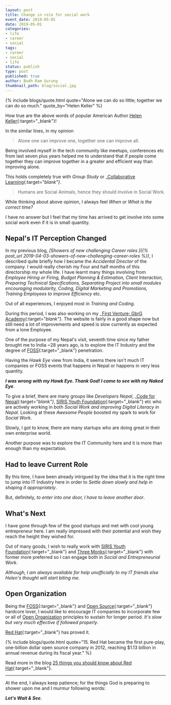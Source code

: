 ```yaml
---
layout: post
title: Change in role for social work
event_date: 2019-05-01
date: 2019-05-01
categories:
- life
- career
- social
tags:
- career
- social
- life
status: publish
type: post
published: true
author: Budh Ram Gurung
thumbnail_path: blog/social.jpg
---
```


{% include blogs/quote.html 
           quote="Alone we can do so little; together we can do so much."
           quote_by="Helen Keller"
%}

How true are the above words of popular American Author [Helen Keller](https://en.wikipedia.org/wiki/Helen_Keller){:target="_blank"}!

In the similar lines, in my opinion

> Alone one can improve one, together one can improve all.

Being involved myself in the tech community like meetups, conferences etc from last seven plus years helped me to 
understand that if people come together they can improve together in a greater and efficient way than improving
alone.

This holds completely true with _Group Study_ or _[Collaborative Learning](https://en.wikipedia.org/wiki/Collaborative_learning){:target="_blank"}_.

> Humans are Social Animals, hence they should involve in Social Work.

While thinking about above opinion, I always feel _When_ or _What is the correct time?_

I have no answer but I feel that my time has arrived to get involve into some social work even if it is in small quantity.

## Nepal's IT Perception Changed

In my previous blog, _[Showers of new challenging Career roles
]({% post_url 2019-04-03-showers-of-new-challenging-career-roles %})_, I described quite briefly how I became the 
_Accidental Director_ of the company. I would really cherish my Four and half months of this directorship my whole life. I have learnt many things involving from _Employee Hiring or Firing, Budget Planning & Estimation, Client Interaction, Preparing Technical Specifications, Separating Project into small modules encouraging modularity, Coding, Digital Marketing and Promotions, Training Employees to improve Efficiency_ etc. 

Out of all experiences, I enjoyed most in _Training and Coding_.

During this period, I was also working on my _[First Venture; GbrG Academy](https://gbrgacademy.com){:target="_blank"}_. 
The website is fairly in a good shape now but still need a lot of improvements and speed is slow currently as expected from 
a lone Employee.

One of the purpose of my Nepal's visit, seventh time since my father brought me to India ~28 years ago, is to explore the 
IT Industry and the degree of [FOSS](https://en.wikipedia.org/wiki/Free_and_open-source_software){:target="_blank"} penetration.

Having the _Hawk Eye_ view from India, it seems there isn't much IT companies or FOSS events that happens in Nepal or happens 
in very less quantity.

__*I was wrong with my Hawk Eye. Thank God! I came to see with my Naked Eye*__.

To give a brief, there are many groups like _Developers Nepal_, _[Code for Nepal](https://codefornepal.org/){:target="_blank"}_,
[SIRIS Youth Foundation](https://syfnepal.com){:target="_blank"} etc who are actively working in both _Social Work and improving Digital Literacy in Nepal_. Looking at these _Awesome People_ boosted my spark to work for _Social Work_.

Slowly, I got to know, there are many startups who are doing great in their own enterprise world.

Another purpose was to explore the IT Community here and it is more than enough than my expectation.

## Had to leave Current Role

By this time, I have been already intrigued by the idea that it is the right time to jump into IT Industry here in order to _Settle down slowly and help in shaping it appropriately_.

But, definitely, _to enter into one door, I have to leave another door_.

## What's Next

I have gone through few of the good startups and met with cool young entrepreneur here. I am really impressed with their
potential and wish they reach the height they wished for.

Out of many goods, I wish to really work with [SIRIS Youth Foundation](https://syfnepal.com){:target="_blank"} and 
[Three Monks](https://threemonk.com/){:target="_blank"} with former more preferred so I can engage both in 
_Social and Entrepreneurial Work_. 

_Although, I am always available for help unofficially to my IT friends else Helen's thought will start biting me._

## Open Organization

Being the [FOSS](https://en.wikipedia.org/wiki/Free_and_open-source_software){:target="_blank"} and 
[Open Source](https://en.wikipedia.org/wiki/Open_source){:target="_blank"} hardcore lover, I would like to encourage
IT companies to incorporate few or all of [Open Organization](https://opensource.com/open-organization/resources/open-org-definition) principles to sustain for longer period. _It's slow but very much effective if followed properly_.

[Red Hat](https://en.wikipedia.org/wiki/Red_Hat){:target="_blank"} has proved it.

{% include blogs/quote.html 
           quote="15. Red Hat became the first pure-play, one-billion dollar open source company in 2012, reaching $1.13 billion in annual revenue during its fiscal year."
%}

Read more in the blog [25 things you should know about Red Hat](https://www.redhat.com/en/blog/25-things-you-should-know-about-red-hat-0){:target="_blank"}.

<hr>

At the end, I always keep patience; for the things God is preparing to shower upon me and I murmur following words:

__*Let's Wait & See*__.
